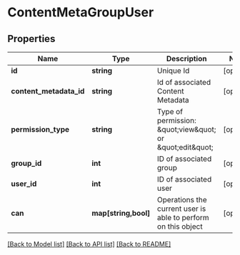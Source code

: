 # ContentMetaGroupUser

## Properties
Name | Type | Description | Notes
------------ | ------------- | ------------- | -------------
**id** | **string** | Unique Id | [optional] 
**content_metadata_id** | **string** | Id of associated Content Metadata | [optional] 
**permission_type** | **string** | Type of permission: \&quot;view\&quot; or \&quot;edit\&quot; | [optional] 
**group_id** | **int** | ID of associated group | [optional] 
**user_id** | **int** | ID of associated user | [optional] 
**can** | **map[string,bool]** | Operations the current user is able to perform on this object | [optional] 

[[Back to Model list]](../README.md#documentation-for-models) [[Back to API list]](../README.md#documentation-for-api-endpoints) [[Back to README]](../README.md)


